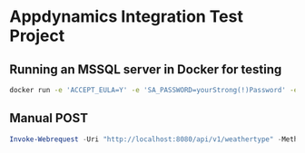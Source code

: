 # Appdynamics Integration Test Project

## Running an MSSQL server in Docker for testing
``` bash
docker run -e 'ACCEPT_EULA=Y' -e 'SA_PASSWORD=yourStrong(!)Password' -e 'MSSQL_PID=Express' -p 1433:1433 -d mcr.microsoft.com/mssql/server:2017-latest-ubuntu 
```

## Manual POST
``` Powershell
Invoke-Webrequest -Uri "http://localhost:8080/api/v1/weathertype" -Method Post -Body '{"WeatherType":"Moist"}' -ContentType "application/json"
```